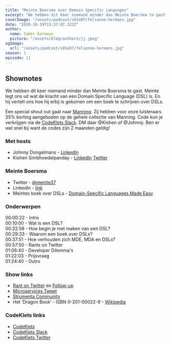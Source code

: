 ```yaml
---
title: "Meinte Boersma over Domain Specific Languages"
excerpt: "We hebben dit keer niemand minder dan Meinte Boersma te gast. Meinte legt ons uit wat de kracht van een Domain Specific Language (DSL) is. En hij vertelt ons hoe hij erbij is gekomen om een boek te schrijven over DSLs."
coverImage: "/assets/podcast/s01e07/felienne-hermans.jpg"
date: "2020-10-19T13:37:07.322Z"
author:
  name: Saber Karmous
  picture: "/assets/blog/authors/jj.jpeg"
ogImage:
  url: "/assets/podcast/s01e07/felienne-hermans.jpg"
season: 1
episode: 11
---
```


## Shownotes

We hebben dit keer niemand minder dan Meinte Boersma te gast. Meinte legt ons uit wat de kracht van een Domain Specific Language (DSL) is. En hij vertelt ons hoe hij erbij is gekomen om een boek te schrijven over DSLs.

Een special shout out gaat naar [Manning](https://www.manning.com). Zij hebben voor onze luisteraars 35% korting aangeboden op de gehele collectie van Manning. Code kun je verkrijgen via de [CodeKlets Slack](https://join.slack.com/t/codeklets/shared_invite/enQtNzQ4MTI4MTMxNzY2LWYzNTk0NzE1YzdkNDczYTg1MDBjZDIyZjkzMThmYTBkZTY3ZTBhNDYyOGY4OWQxZGExM2Q5NzA2ZDM0NGY1ZGM). DM daar @Kishen of @Johnny. Ben er wel snel bij want de codes zijn 2 maanden geldig!

### Met hosts

- Johnny Dongelmans - [LinkedIn](https://www.linkedin.com/in/johnnydongelmans/)
- Kishen Simbhoedatpanday - [LinkedIn](https://www.linkedin.com/in/kishensimbhoedatpanday/) [Twitter](https://twitter.com/kishenpanday)

### Meinte Boersma

- Twitter - [@meinte37](https://twitter.com/meinte37)
- LinkedIn - [link](https://www.linkedin.com/in/meinte-boersma-965a681/)
- Meintes boek over DSLs - [Domain-Specific Languages Made Easy](https://www.manning.com/books/domain-specific-languages-made-easy)

### Onderwerpen

00:00:22 - Intro  
00:10:00 - Wat is een DSL?  
00:22:58 - Hoe begin je met maken van een DSL?  
00:29:33 - Waarom een boek over DSLs?  
00:37:51 - Hoe verhouden zich MDE, MDA en DSLs?  
00:57:50 - Rants on Twitter  
01:06:40 - Developer Dilemma's  
01:22:03 - Prijsvraag  
01:24:40 - Outro  

### Show links

- [Rant on Twitter](https://twitter.com/_oshell/status/1312206331277840384) en [Follow-up](https://twitter.com/FrancescoCiull4/status/1312684319266279425)
- [Microservices Tweet](https://twitter.com/carnage4life/status/1311702322024644608)
- [Strumenta Community](https://strumenta.community/)
- Het ‘Dragon Book’ - ISBN  0-201-00022-9 - [Wikipedia](https://en.wikipedia.org/wiki/Principles_of_Compiler_Design)

### CodeKlets links

- [CodeKlets](https://codeklets.nl)
- [CodeKlets Slack](https://join.slack.com/t/codeklets/shared_invite/enQtNzQ4MTI4MTMxNzY2LWYzNTk0NzE1YzdkNDczYTg1MDBjZDIyZjkzMThmYTBkZTY3ZTBhNDYyOGY4OWQxZGExM2Q5NzA2ZDM0NGY1ZGM)
- [CodeKlets Twitter](https://twitter.com/codeklets)
